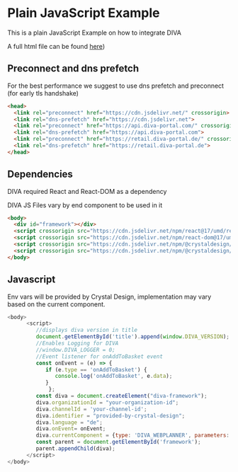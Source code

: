 # Plain JavaScript Example

This is a plain JavaScript Example on how to integrate DIVA

A full html file can be found [here](index.html))


## Preconnect and dns prefetch
For the best performance we suggest to use dns prefetch and preconnect (for early tls handshake)
```html
<head>
  <link rel="preconnect" href="https://cdn.jsdelivr.net/" crossorigin>
  <link rel="dns-prefetch" href="https://cdn.jsdelivr.net">
  <link rel="preconnect" href="https://api.diva-portal.com/" crossorigin>
  <link rel="dns-prefetch" href="https://api.diva-portal.com">
  <link rel="preconnect" href="https://retail.diva-portal.de/" crossorigin>
  <link rel="dns-prefetch" href="https://retail.diva-portal.de">
</head>
```

## Dependencies
DIVA required React and React-DOM as a dependency 

DIVA JS Files vary by end component to be used in it
```html
<body>
  <div id="framework"></div>
  <script crossorigin src="https://cdn.jsdelivr.net/npm/react@17/umd/react.production.min.js"></script>
  <script crossorigin src="https://cdn.jsdelivr.net/npm/react-dom@17/umd/react-dom.production.min.js"></script>
  <script crossorigin src="https://cdn.jsdelivr.net/npm/@crystaldesign/diva-core@24.9.0-rc.1/build/umd/diva-core.umd.min.js"></script>
  <script crossorigin src="https://cdn.jsdelivr.net/npm/@crystaldesign/content-box@24.9.0-rc.1/build/umd/content-box.umd.min.js"></script>
</body>
```

## Javascript
Env vars will be provided by Crystal Design, implementation may vary based on the current component.

```js script
<body>
      <script>
         //displays diva version in title
         document.getElementById('title').append(window.DIVA_VERSION);
         //Enables Logging for DIVA
         //window.DIVA_LOGGER = 0; 
         //Event listener for onAddToBasket event
         const onEvent = (e) => {
            if (e.type == 'onAddToBasket') {
               console.log('onAddToBasket', e.data);
            }
		     };
         const diva = document.createElement("diva-framework");
         diva.organizationId = "your-organization-id";
         diva.channelId = 'your-channel-id';
         diva.identifier = "provided-by-crystal-design";
         diva.language = "de";
         diva.onEvent= onEvent;
         diva.currentComponent = {type: 'DIVA_WEBPLANNER', parameters: {divaNr: "DIVA-123456"},};
         const parent = document.getElementById('framework');
         parent.appendChild(diva);
      </script>
</body>
```